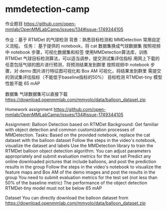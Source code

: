 # mmdetection-camp
作业题目
https://github.com/open-mmlab/OpenMMLabCamp/issues/134#issue-1749344105

作业：基于 RTMDet 的气球检测
背景：熟悉目标检测和 MMDetection 常用自定义流程。
任务：
基于提供的 notebook，将 cat 数据集换成气球数据集
按照视频中 notebook 步骤，可视化数据集和标签
使用MMDetection算法库，训练 RTMDet 气球目标检测算法，可以适当调参，提交测试集评估指标
用网上下载的任意包括气球的图片进行预测，将预测结果发到群里
按照视频中 notebook 步骤，对 demo 图片进行特征图可视化和 Box AM 可视化，将结果发到群里
需提交的测试集评估指标（不能低于baseline指标的50%）
目标检测 RTMDet-tiny 模型性能不能 65 mAP

数据集
气球数据集可以直接下载 https://download.openmmlab.com/mmyolo/data/balloon_dataset.zip




Homework assignment
https://github.com/open-mmlab/OpenMMLabCamp/issues/134#issue-1749344105

Assignment: Balloon Detection based on RTMDet
Background: Get familiar with object detection and common customization processes of MMDetection.
Tasks:
Based on the provided notebook, replace the cat dataset with the balloon dataset
Follow the steps in the video's notebook, visualize the dataset and labels
Use the MMDetection library to train the RTMDet balloon object detection algorithm. You can adjust parameters appropriately and submit evaluation metrics for the test set
Predict any online downloaded pictures that include balloons, and post the prediction results in the group
Follow the steps in the video's notebook to visualize the feature maps and Box AM of the demo images and post the results in the group
You need to submit evaluation metrics for the test set (not less than 50% of the baseline metric)
The performance of the object detection RTMDet-tiny model must not be below 65 mAP

Dataset
You can directly download the balloon dataset from https://download.openmmlab.com/mmyolo/data/balloon_dataset.zip

